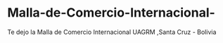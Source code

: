 # Malla-de-Comercio-Internacional-
Te dejo la Malla de Comercio Internacional UAGRM ,Santa Cruz - Bolivia 
